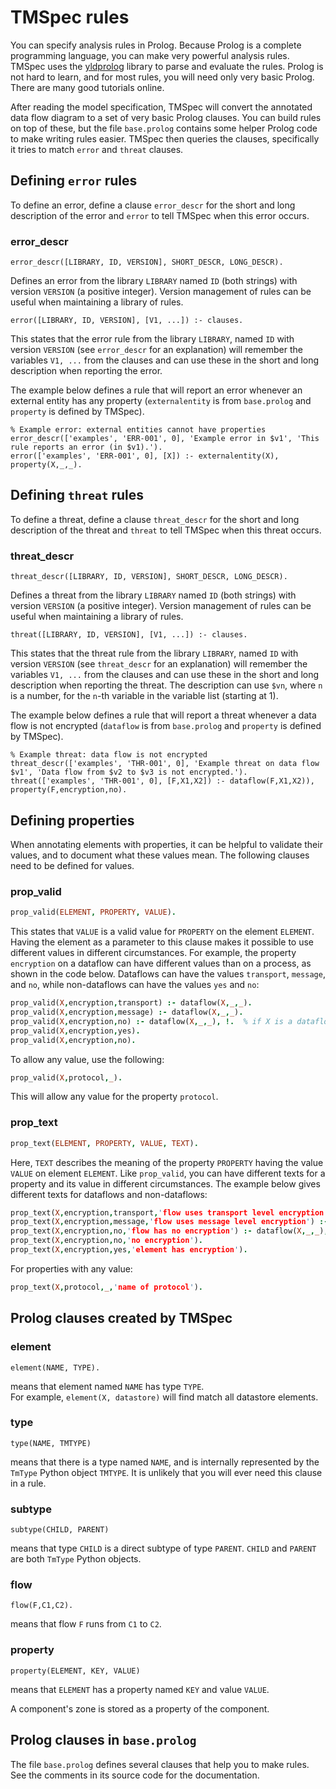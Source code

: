 # TMSpec rules

You can specify analysis rules in Prolog. Because Prolog is a complete programming language, you can make very powerful analysis rules.
TMSpec uses the [yldprolog](https://www.github.com/timhemel/yldprolog) library to parse and evaluate the rules.
Prolog is not hard to learn, and for most rules, you will need only very basic Prolog. There are many good tutorials online.

After reading the model specification,
TMSpec will convert the annotated data flow diagram to a set of very basic Prolog clauses. You can build rules on top of these, but the file
`base.prolog` contains some helper Prolog code to make writing rules easier. TMSpec then queries the clauses, specifically it tries to
match `error` and `threat` clauses.


## Defining `error` rules

To define an error, define a clause `error_descr` for the short and long description of the error and `error` to tell TMSpec when this error occurs.

### error_descr

```
error_descr([LIBRARY, ID, VERSION], SHORT_DESCR, LONG_DESCR).
```

Defines an error from the library `LIBRARY` named `ID` (both strings) with version `VERSION` (a positive integer).
Version management of rules can be useful when maintaining a library of rules.

```
error([LIBRARY, ID, VERSION], [V1, ...]) :- clauses.
```

This states that the error rule from the library `LIBRARY`, named `ID` with version `VERSION` (see `error_descr` for an explanation) will remember the
variables `V1, ...` from the clauses and can use these in the short and long description when reporting the error.

The example below defines a rule that will report an error whenever an external entity has any property (`externalentity` is from `base.prolog` and `property` is defined by TMSpec).

```
% Example error: external entities cannot have properties
error_descr(['examples', 'ERR-001', 0], 'Example error in $v1', 'This rule reports an error (in $v1).').
error(['examples', 'ERR-001', 0], [X]) :- externalentity(X), property(X,_,_).
```

## Defining `threat` rules

To define a threat, define a clause `threat_descr` for the short and long description of the threat and `threat` to tell TMSpec when this threat occurs.

### threat_descr

```
threat_descr([LIBRARY, ID, VERSION], SHORT_DESCR, LONG_DESCR).
```

Defines a threat from the library `LIBRARY` named `ID` (both strings) with version `VERSION` (a positive integer).
Version management of rules can be useful when maintaining a library of rules.

```
threat([LIBRARY, ID, VERSION], [V1, ...]) :- clauses.
```

This states that the threat rule from the library `LIBRARY`, named `ID` with version `VERSION` (see `threat_descr` for an explanation) will remember the
variables `V1, ...` from the clauses and can use these in the short and long description when reporting the threat. The description can use `$vn`, where
`n` is a number, for the `n`-th variable in the variable list (starting at 1).

The example below defines a rule that will report a threat whenever a data flow is not encrypted (`dataflow` is from `base.prolog` and `property` is defined by TMSpec).

```
% Example threat: data flow is not encrypted
threat_descr(['examples', 'THR-001', 0], 'Example threat on data flow $v1', 'Data flow from $v2 to $v3 is not encrypted.').
threat(['examples', 'THR-001', 0], [F,X1,X2]) :- dataflow(F,X1,X2)), property(F,encryption,no).
```

## Defining properties

When annotating elements with properties, it can be helpful to validate their values, and to document what these values mean. The following clauses need to be defined for values.

### prop_valid

``` prolog
prop_valid(ELEMENT, PROPERTY, VALUE).
```

This states that `VALUE` is a valid value for `PROPERTY` on the element `ELEMENT`. Having the element as a parameter to this clause makes it possible to use different values in different circumstances. For example, the property `encryption` on a dataflow can have different values than on a process, as shown in the code below. Dataflows can have the values `transport`, `message`, and `no`, while non-dataflows can have the values `yes` and `no`:

``` prolog
prop_valid(X,encryption,transport) :- dataflow(X,_,_).
prop_valid(X,encryption,message) :- dataflow(X,_,_).
prop_valid(X,encryption,no) :- dataflow(X,_,_), !.  % if X is a dataflow, stop evaluating
prop_valid(X,encryption,yes).
prop_valid(X,encryption,no).
```

To allow any value, use the following:

``` prolog
prop_valid(X,protocol,_).
```

This will allow any value for the property `protocol`.

### prop_text

``` prolog
prop_text(ELEMENT, PROPERTY, VALUE, TEXT).
```

Here, `TEXT` describes the meaning of the property `PROPERTY` having the value `VALUE` on element `ELEMENT`. Like `prop_valid`, you can have different texts for a property and its value in different circumstances. The example below gives different texts for dataflows and non-dataflows:

``` prolog
prop_text(X,encryption,transport,'flow uses transport level encryption') :- dataflow(X,_,_).
prop_text(X,encryption,message,'flow uses message level encryption') :- dataflow(X,_,_).
prop_text(X,encryption,no,'flow has no encryption') :- dataflow(X,_,_), !.
prop_text(X,encryption,no,'no encryption').
prop_text(X,encryption,yes,'element has encryption').
```

For properties with any value:

``` prolog
prop_text(X,protocol,_,'name of protocol').
```

## Prolog clauses created by TMSpec

### element

```
element(NAME, TYPE).
```

means that element named `NAME` has type `TYPE`.  
For example, `element(X, datastore)` will find match all datastore elements.

### type

```
type(NAME, TMTYPE)
```

means that there is a type named `NAME`, and is internally represented by the `TmType` Python object `TMTYPE`. It is unlikely that you
will ever need this clause in a rule.

### subtype

```
subtype(CHILD, PARENT)
```

means that type `CHILD` is a direct subtype of type `PARENT`. `CHILD` and `PARENT` are both `TmType` Python objects.

### flow

```
flow(F,C1,C2).
```

means that flow `F` runs from `C1` to `C2`.


### property

```
property(ELEMENT, KEY, VALUE)
```

means that `ELEMENT` has a property named `KEY` and value `VALUE`.

A component's zone is stored as a property of the component.


## Prolog clauses in `base.prolog`

The file `base.prolog` defines several clauses that help you to make rules. See the
comments in its source code for the documentation.


